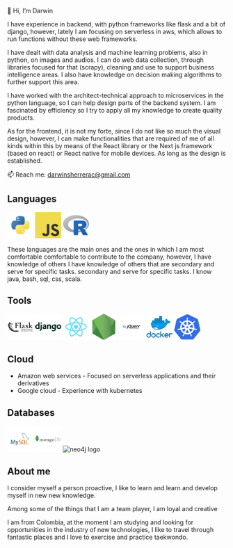
👋 Hi, I’m Darwin

I have experience in backend, with python frameworks like flask and a
bit of django, however, lately I am focusing on serverless in aws, which
allows to run functions without these web frameworks.

I have dealt with data analysis and machine learning problems, also in
python, on images and audios. I can do web data collection, through
libraries focused for that (scrapy), cleaning and use to support
business intelligence areas. I also have knowledge on decision making
algorithms to further support this area.

I have worked with the architect-technical approach to microservices in
the python language, so I can help design parts of the backend system. I
am fascinated by efficiency so I try to apply all my knowledge to create
quality products.

As for the frontend, it is not my forte, since I do not like so much the
visual design, however, I can make functionalities that are required of
me of all kinds within this by means of the React library or the Next js
framework (based on react) or React native for mobile devices. As long
as the design is established.

📫 Reach me: [darwinsherrerac@gmail.com](darwinsherrerac@gmail.com)

## Languages

<img src="https://raw.githubusercontent.com/github/explore/80688e429a7d4ef2fca1e82350fe8e3517d3494d/topics/python/python.png" width="60" alt="python lang logo" />
<img src="https://raw.githubusercontent.com/github/explore/80688e429a7d4ef2fca1e82350fe8e3517d3494d/topics/javascript/javascript.png" width="60" alt="javascript lang logo" />
<img src="https://raw.githubusercontent.com/github/explore/80688e429a7d4ef2fca1e82350fe8e3517d3494d/topics/r/r.png" width="60" alt="python lang logo" />

These languages are the main ones and the ones in which I am most
comfortable comfortable to contribute to the company, however, I have
knowledge of others I have knowledge of others that are secondary and
serve for specific tasks. secondary and serve for specific tasks. I know
java, bash, sql, css, scala.

## Tools

<img src="https://raw.githubusercontent.com/github/explore/80688e429a7d4ef2fca1e82350fe8e3517d3494d/topics/flask/flask.png" width="60" alt="flask logo" />
<img src="https://raw.githubusercontent.com/github/explore/80688e429a7d4ef2fca1e82350fe8e3517d3494d/topics/django/django.png" width="60" alt="django logo" />
<img src="https://raw.githubusercontent.com/github/explore/80688e429a7d4ef2fca1e82350fe8e3517d3494d/topics/react/react.png" width="60" alt="react logo" />
<img src="https://raw.githubusercontent.com/github/explore/80688e429a7d4ef2fca1e82350fe8e3517d3494d/topics/nodejs/nodejs.png" width="60" alt="nodejs logo" />
<img src="https://raw.githubusercontent.com/github/explore/80688e429a7d4ef2fca1e82350fe8e3517d3494d/topics/jquery/jquery.png" width="60" alt="jquery logo" />
<img src="https://raw.githubusercontent.com/github/explore/80688e429a7d4ef2fca1e82350fe8e3517d3494d/topics/docker/docker.png" width="60" alt="docker logo" />
<img src="https://raw.githubusercontent.com/github/explore/80688e429a7d4ef2fca1e82350fe8e3517d3494d/topics/kubernetes/kubernetes.png" width="60" alt="kubernetes logo" />

## Cloud

-   Amazon web services - Focused on serverless applications and their
    derivatives
-   Google cloud - Experience with kubernetes

## Databases

<img src="https://raw.githubusercontent.com/github/explore/80688e429a7d4ef2fca1e82350fe8e3517d3494d/topics/mysql/mysql.png" width="60" alt="mysql logo" />
<img src="https://raw.githubusercontent.com/github/explore/80688e429a7d4ef2fca1e82350fe8e3517d3494d/topics/mongodb/mongodb.png" width="60" alt="mongodb logo" />
<img src="https://dist.neo4j.com/wp-content/uploads/20210423072428/neo4j-logo-2020-1.svg" width="60" alt="neo4j logo" />

## About me

I consider myself a person proactive, I like to learn and learn and
develop myself in new new knowledge.

Among some of the things that I am a team player, I am loyal and
creative

I am from Colombia, at the moment I am studying and looking for
opportunities in the industry of new technologies, I like to travel
through fantastic places and I love to exercise and practice taekwondo.
